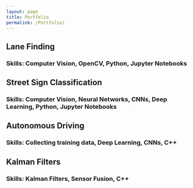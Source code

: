 ```yaml
---
layout: page
title: Portfolio
permalink: /Portfolio/
---
```


## Lane Finding
### Skills: Computer Vision, OpenCV, Python, Jupyter Notebooks

## Street Sign Classification
### Skills: Computer Vision, Neural Networks, CNNs, Deep Learning, Python, Jupyter Notebooks 

## Autonomous Driving
### Skills: Collecting training data, Deep Learning, CNNs, C++

## Kalman Filters
### Skills: Kalman Filters, Sensor Fusion, C++
